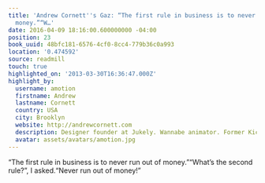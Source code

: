 ```yaml
---
title: 'Andrew Cornett''s Gaz: “The first rule in business is to never run out of
  money.”“W…'
date: 2016-04-09 18:16:00.600000000 -04:00
position: 23
book_uuid: 48bfc181-6576-4cf0-8cc4-779b36c0a993
location: '0.474592'
source: readmill
touch: true
highlighted_on: '2013-03-30T16:36:47.000Z'
highlight_by:
  username: amotion
  firstname: Andrew
  lastname: Cornett
  country: USA
  city: Brooklyn
  website: http://andrewcornett.com
  description: Designer founder at Jukely. Wannabe animator. Former Kickstarter.
  avatar: assets/avatars/amotion.jpg
---
```


“The first rule in business is to never run out of money.”“What’s the second rule?”, I asked.“Never run out of money!”